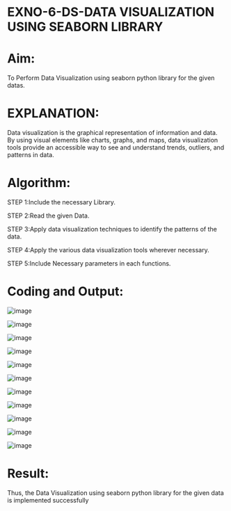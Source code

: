 # EXNO-6-DS-DATA VISUALIZATION USING SEABORN LIBRARY

# Aim:
  To Perform Data Visualization using seaborn python library for the given datas.

# EXPLANATION:
Data visualization is the graphical representation of information and data. By using visual elements like charts, graphs, and maps, data visualization tools provide an accessible way to see and understand trends, outliers, and patterns in data.

# Algorithm:
STEP 1:Include the necessary Library.

STEP 2:Read the given Data.

STEP 3:Apply data visualization techniques to identify the patterns of the data.

STEP 4:Apply the various data visualization tools wherever necessary.

STEP 5:Include Necessary parameters in each functions.

# Coding and Output:

![image](https://github.com/user-attachments/assets/1f3d157e-221a-4d98-9d6a-da5021125f9f)

![image](https://github.com/user-attachments/assets/536f406d-de2e-4c3a-ac9b-cada3a52277a)

![image](https://github.com/user-attachments/assets/7a86f60e-1398-4727-9bc7-b8f936170436)

![image](https://github.com/user-attachments/assets/dc16566b-058e-4694-8f4c-d64a2aaffbfb)

![image](https://github.com/user-attachments/assets/920b99d6-ca27-42c9-9083-88fa7af7f7cc)

![image](https://github.com/user-attachments/assets/3d330ee0-7a7e-46f6-99ac-5eddc6dca08a)

![image](https://github.com/user-attachments/assets/8e9363e5-b188-4ff6-8317-7fad4c8d4e54)

![image](https://github.com/user-attachments/assets/88871f21-296a-40dc-bbd9-1c9b2ec658be)

![image](https://github.com/user-attachments/assets/ee770de6-eb29-4817-97a5-2b90b7a7cf7e)

![image](https://github.com/user-attachments/assets/b47e8802-a58d-4cf6-ba54-b3422e72a5bc)

![image](https://github.com/user-attachments/assets/5252cb87-4ad9-44c9-9073-96d2b75e9182)


# Result:

Thus, the Data Visualization using seaborn python library for the given data is implemented successfully
